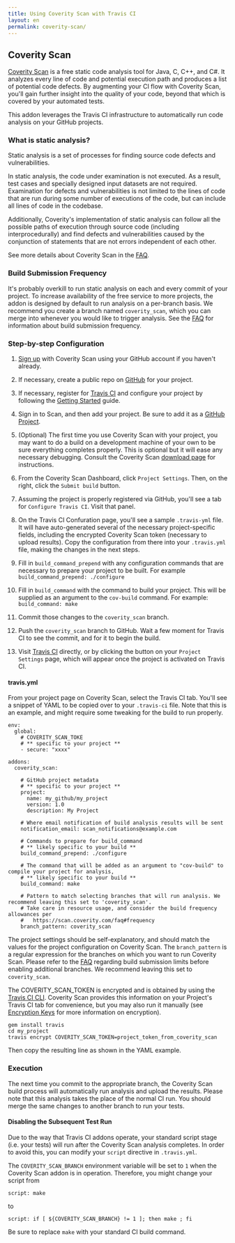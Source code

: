 ```yaml
---
title: Using Coverity Scan with Travis CI
layout: en
permalink: coverity-scan/
---
```


## Coverity Scan

[Coverity Scan](http://scan.coverity.com) is a free static code analysis tool for Java, C, C++, and C#. It analyzes every line of code and potential execution path and produces a list of potential code defects. By augmenting your CI flow with Coverity Scan, you'll gain further insight into the quality of your code, beyond that which is covered by your automated tests.

This addon leverages the Travis CI infrastructure to automatically run code analysis on your GitHub projects.

### What is static analysis?

Static analysis is a set of processes for finding source code defects and vulnerabilities.

In static analysis, the code under examination is not executed. As a result, test cases and specially designed input datasets are not required. Examination for defects and vulnerabilities is not limited to the lines of code that are run during some number of executions of the code, but can include all lines of code in the codebase.

Additionally, Coverity's implementation of static analysis can follow all the possible paths of execution through source code (including interprocedurally) and find defects and vulnerabilities caused by the conjunction of statements that are not errors independent of each other.

See more details about Coverity Scan in the [FAQ](https://scan.coverity.com/faq).

### Build Submission Frequency

It's probably overkill to run static analysis on each and every commit of your project. To increase availability of the free service to more projects, the addon is designed by default to run analysis on a per-branch basis. We recommend you create a branch named `coverity_scan`, which you can merge into whenever you would like to trigger analysis. See the [FAQ](https://scan.coverity.com/faq#frequency) for information about build submission frequency.

### Step-by-step Configuration

1. [Sign up](http://scan.coverity.com/users/sign_up) with Coverity Scan using your GitHub account if you haven't already.

1. If necessary, create a public repo on [GitHub](https://github.com) for your project.

1. If necessary, register for [Travis CI](https://travis-ci.org/) and configure your project by following the [Getting Started](http://docs.travis-ci.com/user/getting-started/) guide.

1. Sign in to Scan, and then add your project. Be sure to add it as a [GitHub Project](https://scan.coverity.com/projects/new?tab=github).

1. (Optional) The first time you use Coverity Scan with your project, you may want to do a build on a development machine of your own to be sure everything completes properly. This is optional but it will ease any necessary debugging. Consult the Coverity Scan [download page](https://scan.coverity.com/download) for instructions.

1. From the Coverity Scan Dashboard, click `Project Settings`. Then, on the right, click the `Submit build` button.

1. Assuming the project is properly registered via GitHub, you'll see a tab for `Configure Travis CI`. Visit that panel.

1. On the Travis CI Confuration page, you'll see a sample `.travis-yml` file. It will have auto-generated several of the necessary project-specific fields, including the encrypted Coverity Scan token (necessary to upload results). Copy the configuration from there into your `.travis.yml` file, making the changes in the next steps.

1. Fill in `build_command_prepend` with any configuration commands that are necessary to prepare your project to be built. For example `build_command_prepend: ./configure`

1. Fill in `build_command` with the command to build your project. This will be supplied as an argument to the `cov-build` command. For example: `build_command: make`

1. Commit those changes to the `coverity_scan` branch.

1. Push the `coverity_scan` branch to GitHub. Wait a few moment for Travis CI to see the commit, and for it to begin the build.

1. Visit [Travis CI](https://travis-ci.org) directly, or by clicking the button on your `Project Settings` page, which will appear once the project is activated on Travis CI.

#### travis.yml

From your project page on Coverity Scan, select the Travis CI tab. You'll see a snippet of YAML to be copied over to your `.travis-ci` file. Note that this is an example, and might require some tweaking for the build to run properly.

    env:
      global:
        # COVERITY_SCAN_TOKE
        # ** specific to your project **
        - secure: "xxxx"

    addons:
      coverity_scan:

        # GitHub project metadata
        # ** specific to your project **
        project:
          name: my_github/my_project
          version: 1.0
          description: My Project

        # Where email notification of build analysis results will be sent
        notification_email: scan_notifications@example.com

        # Commands to prepare for build_command
        # ** likely specific to your build **
        build_command_prepend: ./configure

        # The command that will be added as an argument to "cov-build" to compile your project for analysis,
        # ** likely specific to your build **
        build_command: make

        # Pattern to match selecting branches that will run analysis. We recommend leaving this set to 'coverity_scan'.
        # Take care in resource usage, and consider the build frequency allowances per
        #   https://scan.coverity.com/faq#frequency
        branch_pattern: coverity_scan

The project settings should be self-explanatory, and should match the values for the project configuration on Coverity Scan. The `branch_pattern` is a regular expression for the branches on which you want to run Coverity Scan. Please refer to the [FAQ](https://scan.coverity.com/faq) regarding build submission limits before enabling additional branches. We recommend leaving this set to `coverity_scan`.

The COVERITY_SCAN_TOKEN is encrypted and is obtained by using the [Travis CI CLI](https://github.com/travis-ci/travis). Coverity Scan provides this information on your Project's Travis CI tab for convenience, but you may also run it manually (see [Encryption Keys](http://docs.travis-ci.com/user/encryption-keys/) for more information on encryption).

    gem install travis
    cd my_project
    travis encrypt COVERITY_SCAN_TOKEN=project_token_from_coverity_scan

Then copy the resulting line as shown in the YAML example.

### Execution

The next time you commit to the appropriate branch, the Coverity Scan build process will automatically run analysis and upload the results. Please note that this analysis takes the place of the normal CI run. You should merge the same changes to another branch to run your tests.

#### Disabling the Subsequent Test Run

Due to the way that Travis CI addons operate, your standard script stage (i.e. your tests) will run after the Coverity Scan analysis completes. In order to avoid this, you can modify your `script` directive in `.travis.yml`.

The `COVERITY_SCAN_BRANCH` environment variable will be set to `1` when the Coverity Scan addon is in operation. Therefore, you might change your script from

    script: make

to

    script: if [ ${COVERITY_SCAN_BRANCH} != 1 ]; then make ; fi

Be sure to replace `make` with your standard CI build command.
